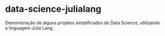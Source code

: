 # data-science-julialang
Demonstração de alguns projetos simplificados de Data Science, utilizando a linguagem Julia Lang.
